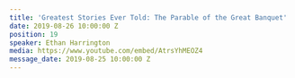 ```yaml
---
title: 'Greatest Stories Ever Told: The Parable of the Great Banquet'
date: 2019-08-26 10:00:00 Z
position: 19
speaker: Ethan Harrington
media: https://www.youtube.com/embed/AtrsYhMEOZ4
message_date: 2019-08-25 10:00:00 Z
---
```


